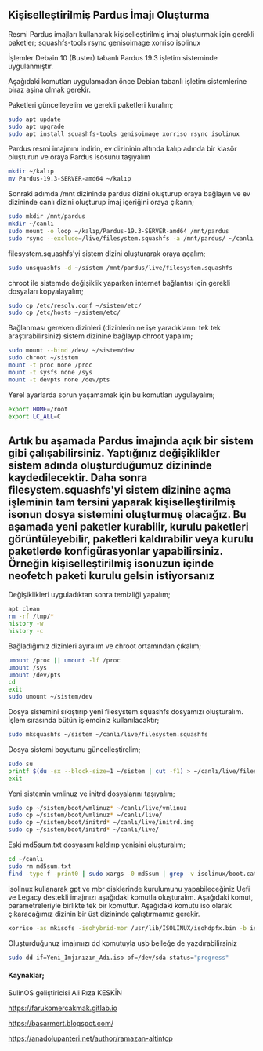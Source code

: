 ## Kişiselleştirilmiş Pardus İmajı Oluşturma

Resmi Pardus imajları kullanarak kişiselleştirilmiş imaj oluşturmak için gerekli paketler; squashfs-tools rsync genisoimage xorriso isolinux

İşlemler Debain 10 (Buster) tabanlı Pardus 19.3 işletim sisteminde uygulanmıştır.

Aşağıdaki komutları uygulamadan önce Debian tabanlı işletim sistemlerine biraz aşina olmak gerekir.


Paketleri güncelleyelim ve gerekli paketleri kuralım;

```bash
sudo apt update
sudo apt upgrade
sudo apt install squashfs-tools genisoimage xorriso rsync isolinux
```

Pardus resmi imajınını indirin, ev dizininin altında kalıp adında bir klasör oluşturun ve oraya Pardus isosunu taşıyalım

```bash
mkdir ~/kalıp
mv Pardus-19.3-SERVER-amd64 ~/kalıp
```

Sonraki adımda /mnt dizininde pardus dizini oluşturup oraya bağlayın ve ev dizininde canlı dizini oluşturup imaj içeriğini oraya çıkarın;

```bash
sudo mkdir /mnt/pardus
mkdir ~/canlı
sudo mount -o loop ~/kalıp/Pardus-19.3-SERVER-amd64 /mnt/pardus
sudo rsync --exclude=/live/filesystem.squashfs -a /mnt/pardus/ ~/canlı
```

filesystem.squashfs'yi sistem dizini oluşturarak oraya açalım;

```bash
sudo unsquashfs -d ~/sistem /mnt/pardus/live/filesystem.squashfs
```

chroot ile sistemde değişiklik yaparken internet bağlantısı için gerekli dosyaları kopyalayalım;

```bash
sudo cp /etc/resolv.conf ~/sistem/etc/
sudo cp /etc/hosts ~/sistem/etc/
```

Bağlanması gereken dizinleri (dizinlerin ne işe yaradıklarını tek tek araştırabilirsiniz) sistem dizinine bağlayıp chroot yapalım;

```bash
sudo mount --bind /dev/ ~/sistem/dev
sudo chroot ~/sistem
mount -t proc none /proc
mount -t sysfs none /sys
mount -t devpts none /dev/pts
```

Yerel ayarlarda sorun yaşamamak için bu komutları uygulayalım;

```bash
export HOME=/root
export LC_ALL=C
```

## Artık bu aşamada Pardus imajında açık bir sistem gibi çalışabilirsiniz. Yaptığınız değişiklikler sistem adında oluşturduğumuz dizininde kaydedilecektir. Daha sonra filesystem.squashfs'yi sistem dizinine açma işleminin tam tersini yaparak kişiselleştirilmiş isonun dosya sistemini oluşturmuş olacağız. Bu aşamada yeni paketler kurabilir, kurulu paketleri görüntüleyebilir, paketleri kaldırabilir veya kurulu paketlerde konfigürasyonlar yapabilirsiniz. Örneğin kişiselleştirilmiş isonuzun içinde neofetch paketi kurulu gelsin istiyorsanız 






Değişiklikleri uyguladıktan sonra temizliği yapalım;

```bash
apt clean
rm -rf /tmp/*
history -w
history -c
```

Bağladığımız dizinleri ayıralım ve chroot ortamından çıkalım;

```bash
umount /proc || umount -lf /proc
umount /sys
umount /dev/pts
cd
exit
sudo umount ~/sistem/dev
```

Dosya sistemini sıkıştırıp yeni filesystem.squashfs dosyamızı oluşturalım. İşlem sırasında bütün işlemciniz kullanılacaktır;

```bash
sudo mksquashfs ~/sistem ~/canlı/live/filesystem.squashfs
```

Dosya sistemi boyutunu güncelleştirelim;

```bash
sudo su
printf $(du -sx --block-size=1 ~/sistem | cut -f1) > ~/canlı/live/filesystem.size
exit
```

Yeni sistemin vmlinuz ve initrd dosyalarını taşıyalım;

```bash
sudo cp ~/sistem/boot/vmlinuz* ~/canlı/live/vmlinuz
sudo cp ~/sistem/boot/vmlinuz* ~/canlı/live/
sudo cp ~/sistem/boot/initrd* ~/canlı/live/initrd.img
sudo cp ~/sistem/boot/initrd* ~/canlı/live/
```

Eski md5sum.txt dosyasını kaldırıp yenisini oluşturalım;

```bash
cd ~/canlı
sudo rm md5sum.txt
find -type f -print0 | sudo xargs -0 md5sum | grep -v isolinux/boot.cat | sudo tee md5sum.txt
```


isolinux kullanarak gpt ve mbr disklerinde kurulumunu yapabileceğiniz Uefi ve Legacy destekli imajınızı aşağıdaki komutla oluşturalım. Aşağıdaki komut, parametreleriyle birlikte tek bir komuttur. Aşağıdaki komutu iso olarak çıkaracağımız dizinin bir üst dizininde çalıştırmamız gerekir.

```bash
xorriso -as mkisofs -isohybrid-mbr /usr/lib/ISOLINUX/isohdpfx.bin -b isolinux/isolinux.bin -c isolinux/boot.cat -no-emul-boot -boot-load-size 4 -boot-info-table -eltorito-alt-boot  -e boot/grub/efi.img -no-emul-boot -isohybrid-gpt-basdat -isohybrid-apm-hfsplus -o "Pardus_Edited.iso"  ~/canlı
```

Oluşturduğunuz imajımızı dd komutuyla usb belleğe de yazdırabilirsiniz

```bash
sudo dd if=Yeni_Imjınızın_Adı.iso of=/dev/sda status="progress"
```

#### Kaynaklar;

SulinOS geliştiricisi Ali Rıza KESKİN

https://farukomercakmak.gitlab.io

https://basarmert.blogspot.com/

https://anadolupanteri.net/author/ramazan-altintop
